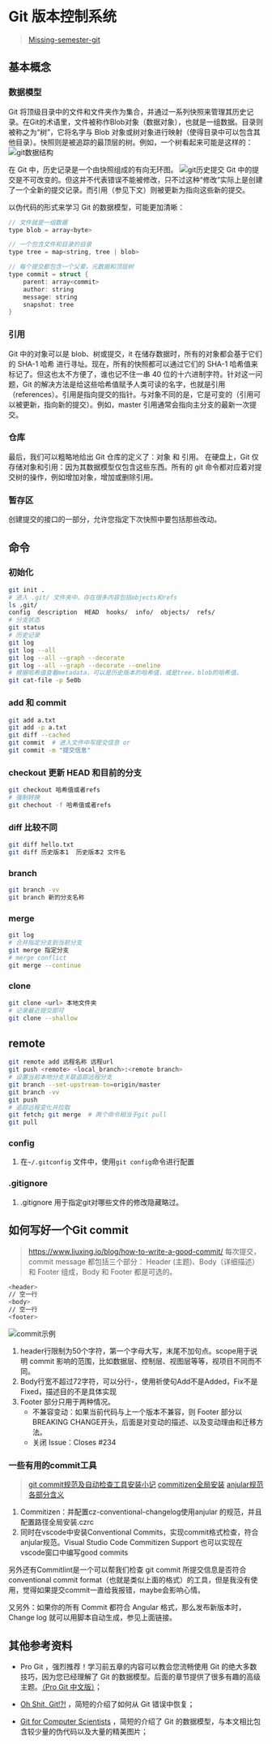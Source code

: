 # Git 版本控制系统

> [Missing-semester-git](https://missing-semester-cn.github.io/2020/version-control/)

## 基本概念

### 数据模型

Git 将顶级目录中的文件和文件夹作为集合，并通过一系列快照来管理其历史记录。在Git的术语里，文件被称作Blob对象（数据对象），也就是一组数据。目录则被称之为“树”，它将名字与 Blob 对象或树对象进行映射（使得目录中可以包含其他目录）。快照则是被追踪的最顶层的树。例如，一个树看起来可能是这样的：
![git数据结构](Git.assets/git%E6%95%B0%E6%8D%AE%E7%BB%93%E6%9E%84.png)

在 Git 中，历史记录是一个由快照组成的有向无环图。
![git历史提交](Git.assets/git%E5%8E%86%E5%8F%B2%E6%8F%90%E4%BA%A4.png)
Git 中的提交是不可改变的。但这并不代表错误不能被修改，只不过这种“修改”实际上是创建了一个全新的提交记录。而引用（参见下文）则被更新为指向这些新的提交。

以伪代码的形式来学习 Git 的数据模型，可能更加清晰：

```c
// 文件就是一组数据
type blob = array<byte>

// 一个包含文件和目录的目录
type tree = map<string, tree | blob>

// 每个提交都包含一个父辈，元数据和顶层树
type commit = struct {
    parent: array<commit>
    author: string
    message: string
    snapshot: tree
}
```

### 引用

Git 中的对象可以是 blob、树或提交，it 在储存数据时，所有的对象都会基于它们的 SHA-1 哈希 进行寻址。现在，所有的快照都可以通过它们的 SHA-1 哈希值来标记了。但这也太不方便了，谁也记不住一串 40 位的十六进制字符。针对这一问题，Git 的解决方法是给这些哈希值赋予人类可读的名字，也就是引用（references）。引用是指向提交的指针。与对象不同的是，它是可变的（引用可以被更新，指向新的提交）。例如，master 引用通常会指向主分支的最新一次提交。

### 仓库

最后，我们可以粗略地给出 Git 仓库的定义了：对象 和 引用。
在硬盘上，Git 仅存储对象和引用：因为其数据模型仅包含这些东西。所有的 git 命令都对应着对提交树的操作，例如增加对象，增加或删除引用。

### 暂存区

创建提交的接口的一部分，允许您指定下次快照中要包括那些改动。

## 命令

### 初始化

```bash
git init .
# 进入 .git/ 文件夹中，存在很多内容包括objects和refs
ls .git/
config  description  HEAD  hooks/  info/  objects/  refs/
# 分支状态
git status 
# 历史记录
git log
git log --all
git log --all --graph --decorate 
git log --all --graph --decorate --oneline
# 根据哈希值查看metadata，可以是历史版本的哈希值，或是tree，blob的哈希值。
git cat-file -p 5e0b
```

### add 和 commit

```bash
git add a.txt 
git add -p a.txt 
git diff --cached     
git commit  # 进入文件中写提交信息 or
git commit -m "提交信息"
```

### checkout 更新 HEAD 和目前的分支

```bash
git checkout 哈希值或者refs
# 强制转换
git chechout -f 哈希值或者refs
```

### diff 比较不同

```bash
git diff hello.txt
git diff 历史版本1  历史版本2 文件名
```  

### branch

```bash
git branch -vv
git branch 新的分支名称
```

### merge

```bash
git log
# 合并指定分支到当前分支
git merge 指定分支
# merge conflict
git merge --continue 
```

### clone

```bash
git clone <url> 本地文件夹
# 记录最近提交即可
git clone --shallow
```

## remote

```bash
git remote add 远程名称 远程url
git push <remote> <local_branch>:<remote branch>
# 设置当前本地分支关联追踪远程分支
git branch --set-upstream-to=origin/master
git branch -vv
git push
# 追踪远程变化并拉取
git fetch; git merge  # 两个命令相当于git pull
git pull 

```

### config

1. 在`~/.gitconfig` 文件中，使用`git config`命令进行配置

### .gitignore

1. .gitignore 用于指定git对哪些文件的修改隐藏略过。

## 如何写好一个Git commit

><https://www.liuxing.io/blog/how-to-write-a-good-commit/>
每次提交，commit message 都包括三个部分： Header (主题)、Body（详细描述） 和 Footer 组成，Body 和 Footer 都是可选的。

```bash
<header>
// 空一行
<body>
// 空一行
<footer>
```

![commit示例](./Git.assets/commit%E7%A4%BA%E4%BE%8B.png)

1. header行限制为50个字符，第一个字母大写，末尾不加句点。scope用于说明 commit 影响的范围，比如数据层、控制层、视图层等等，视项目不同而不同。
2. Body行宽不超过72字符，可以分行-，使用祈使句Add不是Added，Fix不是Fixed，描述目的不是具体实现
3. Footer 部分只用于两种情况。
    - 不兼容变动：如果当前代码与上一个版本不兼容，则 Footer 部分以BREAKING CHANGE开头，后面是对变动的描述、以及变动理由和迁移方法。
    - 关闭 Issue：Closes #234

### 一些有用的commit工具

> [git commit规范及自动检查工具安装小记](<https://juejin.cn/post/6844904033635794958>)
> [commitizen全局安装](<https://juejin.cn/post/7084119337375629342>)
> [anjular规范各部分含义](https://www.ruanyifeng.com/blog/2016/01/commit_message_change_log.html)

1. Commitizen：并配置cz-conventional-changelog使用anjular 的规范，并且配置路径全局安装.czrc
2. 同时在vscode中安装Conventional Commits，实现commit格式检查，符合anjular规范。Visual Studio Code Commitizen Support 也可以实现在vscode窗口中编写good commits

另外还有Commitlint是一个可以帮我们检查 git commit 所提交信息是否符合conventional commit format（也就是类似上面的格式）的工具，但是我没有使用，觉得如果提交commit一直给我报错，maybe会影响心情。

又另外：如果你的所有 Commit 都符合 Angular 格式，那么发布新版本时， Change log 就可以用脚本自动生成，参见上面链接。

## 其他参考资料

- Pro Git ，强烈推荐！学习前五章的内容可以教会您流畅使用 Git 的绝大多数技巧，因为您已经理解了 Git 的数据模型。后面的章节提供了很多有趣的高级主题。[（Pro Git 中文版）](<https://git-scm.com/book/zh/v2>)；

- [Oh Shit, Git!?!](https://ohshitgit.com/) ，简短的介绍了如何从 Git 错误中恢复；

- [Git for Computer Scientists](https://eagain.net/articles/git-for-computer-scientists/) ，简短的介绍了 Git 的数据模型，与本文相比包含较少量的伪代码以及大量的精美图片；

